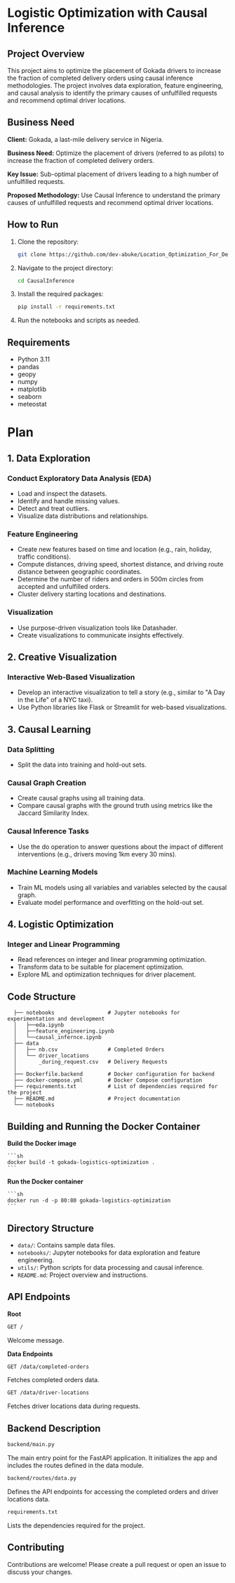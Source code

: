 # Logistic Optimization with Causal Inference

## Project Overview
This project aims to optimize the placement of Gokada drivers to increase the fraction of completed delivery orders using causal inference methodologies. The project involves data exploration, feature engineering, and causal analysis to identify the primary causes of unfulfilled requests and recommend optimal driver locations.

## Business Need

**Client:** Gokada, a last-mile delivery service in Nigeria.

**Business Need:** Optimize the placement of drivers (referred to as pilots) to increase the fraction of completed delivery orders.

**Key Issue:** Sub-optimal placement of drivers leading to a high number of unfulfilled requests.

**Proposed Methodology:** Use Causal Inference to understand the primary causes of unfulfilled requests and recommend optimal driver locations.


## How to Run
1. Clone the repository:
    ```bash
    git clone https://github.com/dev-abuke/Location_Optimization_For_Delivery_Service_Using_Causal_Inference CausalInference
    ```
2. Navigate to the project directory:
    ```bash
    cd CausalInference
    ```
3. Install the required packages:
    ```bash
    pip install -r requirements.txt
    ```
4. Run the notebooks and scripts as needed.

## Requirements
- Python 3.11
- pandas
- geopy
- numpy
- matplotlib
- seaborn
- meteostat

# Plan

## 1. Data Exploration

### Conduct Exploratory Data Analysis (EDA)
- Load and inspect the datasets.
- Identify and handle missing values.
- Detect and treat outliers.
- Visualize data distributions and relationships.

### Feature Engineering
- Create new features based on time and location (e.g., rain, holiday, traffic conditions).
- Compute distances, driving speed, shortest distance, and driving route distance between geographic coordinates.
- Determine the number of riders and orders in 500m circles from accepted and unfulfilled orders.
- Cluster delivery starting locations and destinations.

### Visualization
- Use purpose-driven visualization tools like Datashader.
- Create visualizations to communicate insights effectively.

## 2. Creative Visualization

### Interactive Web-Based Visualization
- Develop an interactive visualization to tell a story (e.g., similar to "A Day in the Life" of a NYC taxi).
- Use Python libraries like Flask or Streamlit for web-based visualizations.

## 3. Causal Learning

### Data Splitting
- Split the data into training and hold-out sets.

### Causal Graph Creation
- Create causal graphs using all training data.
- Compare causal graphs with the ground truth using metrics like the Jaccard Similarity Index.

### Causal Inference Tasks
- Use the do operation to answer questions about the impact of different interventions (e.g., drivers moving 1km every 30 mins).

### Machine Learning Models
- Train ML models using all variables and variables selected by the causal graph.
- Evaluate model performance and overfitting on the hold-out set.

## 4. Logistic Optimization

### Integer and Linear Programming
- Read references on integer and linear programming optimization.
- Transform data to be suitable for placement optimization.
- Explore ML and optimization techniques for driver placement.

## Code Structure

      ├── notebooks                 # Jupyter notebooks for experimentation and development
      │   ├──eda.ipynb
      │   ├──feature_engineering.ipynb
      │   └──causal_infernce.ipynb
      ├── data
      │   ├── nb.csv                # Completed Orders
      │   └── driver_locations
      │       _during_request.csv   # Delivery Requests
      │  
      ├── Dockerfile.backend        # Docker configuration for backend
      ├── docker-compose.yml        # Docker Compose configuration
      ├── requirements.txt          # List of dependencies required for the project
      ├── README.md                 # Project documentation
      └── notebooks                 

## Building and Running the Docker Container

**Build the Docker image**

    ```sh
    docker build -t gokada-logistics-optimization .
    ```
**Run the Docker container**

    ```sh
    docker run -d -p 80:80 gokada-logistics-optimization
    ```

## Directory Structure
- `data/`: Contains sample data files.
- `notebooks/`: Jupyter notebooks for data exploration and feature engineering.
- `utils/`: Python scripts for data processing and causal inference.
- `README.md`: Project overview and instructions.

## API Endpoints
**Root**
```sh
GET /
```
Welcome message.

**Data Endpoints**
```sh
GET /data/completed-orders
```
Fetches completed orders data.

```sh
GET /data/driver-locations
```
Fetches driver locations data during requests.

## Backend Description
```sh
backend/main.py
```
The main entry point for the FastAPI application. It initializes the app and includes the routes defined in the data module.

```sh
backend/routes/data.py
```
Defines the API endpoints for accessing the completed orders and driver locations data.

```sh
requirements.txt
```
Lists the dependencies required for the project.

## Contributing
Contributions are welcome! Please create a pull request or open an issue to discuss your changes.

